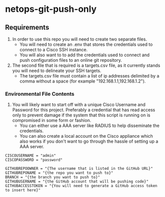 # netops-git-push-only

## Requirements
1. In order to use this repo you will need to create two separate files.
   + You will need to create an .env that stores the credentials used to connect to a Cisco SSH instance.  
   + You will also want to to add the credentials used to connect and push configuration files to an online git repository.  
2. The second file that is required is a targets.csv file, as it currently stands you will need to delineate your SSH targets.  
   + The targets.csv file must contain a list of ip addresses delimited by a comma without a space (for example "192.168.1.1,192.168.1.2"). 
 
### Environmental File Contents
1. You will likely want to start off with a unique Cisco Username and Password for this project. Preferably a credential that has read access only to prevent damage if the system that this script is running on is compromised in some form or fashion.
   + You can either use a AAA server like RADIUS to help disseminate the credentials.
   + You can also create a local account on the Cisco appliance which also works if you don't want to go through the hassle of setting up a AAA server.
   
```
CISCOUSERNAME = "admin"
CISCOPASSWORD = "password"

GITHUBREPOOWNER = "{The username that is listed in the GitHub URL}"
GITHUBREPONAME = "{the repo you want to push to}"
BRANCH = "{the branch you want to push to}"
GITHUBUSERNAME = "{the GitHub account that will be pushing code}"
GITHUBACCESSTOKEN = "{You will need to generate a GitHub access token to insert here}"
```
